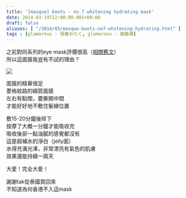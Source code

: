 ```yaml
---
title: '[masque] boots - no.7 whitening hydrating mask'
date: 2014-03-19T22:00:00.001+08:00
draft: false
aliases: [ "/2014/03/masque-boots-no7-whitening-hydrating.html" ]
tags : [glamorous - 保養おたく, glamorous - 面膜魂]
---
```


之前對同系列的eye mask評價很高（[相關舊文](http://www.hidie.net/2013/10/masque-boots-no7-whitening-hydrating.html)）  
所以這面膜我豈有不試的理由？  

[![](https://3.bp.blogspot.com/-pQRHT7NIBo8/XDC2T1T6VbI/AAAAAAAAETo/lfj0xwKRn2k6myClzEHwdn8ksSi626dHgCLcBGAs/s640/96.jpg)](https://3.bp.blogspot.com/-pQRHT7NIBo8/XDC2T1T6VbI/AAAAAAAAETo/lfj0xwKRn2k6myClzEHwdn8ksSi626dHgCLcBGAs/s1600/96.jpg)

面膜的精華很足  
菱格紋路的綿質面膜  
左右有點闊，要撕開中間  
才能好好地不敷住髮線位置  
  
敷15-20分鐘後除下  
按摩了大概一分鐘才能吸收完  
吸收後卻一點油膩的感覺都沒有  
這是超補水的淨白（jelly面）  
水得充滿光澤，非常漂亮有氣色的肌膚  
效果還能持續一兩天  
  
大愛！完全大愛！  
  
謝謝tak從泰國買回來  
不知道為何香港不入這mask